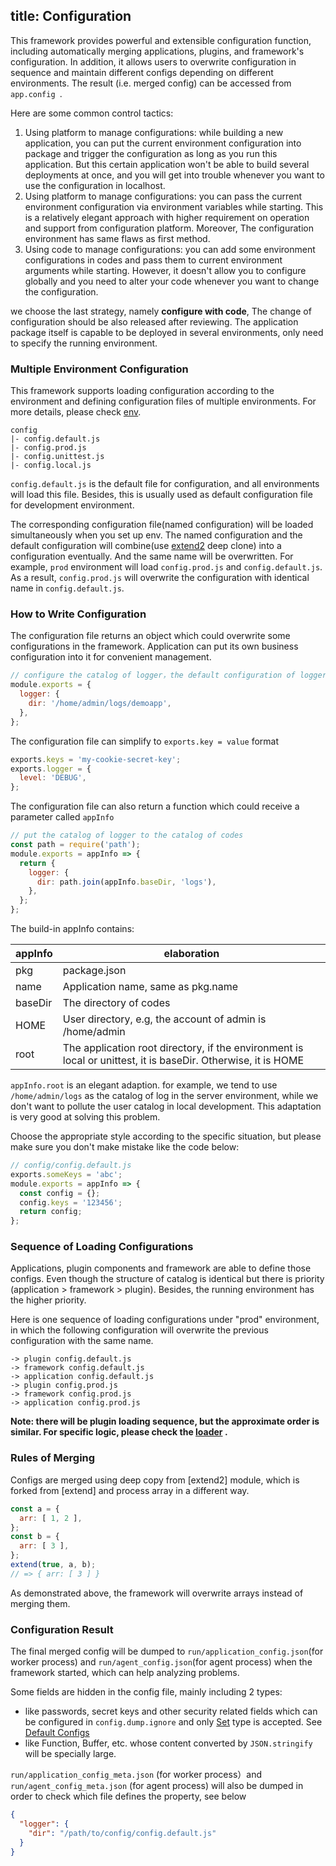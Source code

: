 title: Configuration
---
This framework provides powerful and extensible configuration function, including automatically merging applications, plugins, and framework's configuration. In addition, it allows users to overwrite configuration in sequence and maintain different configs depending on different environments. The result (i.e. merged config) can be accessed from `app.config `.

Here are some common control tactics:

1. Using platform to manage configurations: while building a new application, you can put the current environment configuration into package and trigger the configuration as long as you run this application. But this certain application won't be able to build several deployments at once, and you will get into trouble whenever you want to use the configuration in localhost.
2. Using platform to manage configurations: you can pass the current environment configuration via environment variables while starting. This is a relatively elegant approach with higher requirement on operation and support from configuration platform. Moreover, The configuration environment has same flaws as first method.
3. Using code to manage configurations: you can add some environment configurations in codes and pass them  to current environment arguments while starting. However, it doesn't allow you to configure globally and you need to alter your code whenever you want to change the configuration.

we choose the last strategy, namely **configure with code**, The change of configuration should be also released after reviewing. The application package itself is capable to be deployed in several environments, only need to specify the running environment.

### Multiple Environment Configuration

This framework supports loading configuration according to the environment and defining configuration files of multiple environments. For more details, please check [env](../basics/env.md).

```
config
|- config.default.js
|- config.prod.js
|- config.unittest.js
|- config.local.js
```
`config.default.js` is the default file for configuration, and all environments will load this file. Besides, this is usually used as default configuration file for development environment.

The corresponding configuration file(named configuration) will be loaded simultaneously when you set up env. The named configuration and the default configuration will combine(use [extend2](https://www.npmjs.com/package/extend2) deep clone) into a configuration eventually. And the same name will be overwritten. For example, `prod` environment will load `config.prod.js` and `config.default.js`. As a result, `config.prod.js` will overwrite the configuration with identical name in `config.default.js`.

### How to Write Configuration

The configuration file returns an object which could overwrite some configurations in the framework. Application can put its own business configuration into it for convenient management.

```js
// configure the catalog of logger，the default configuration of logger is provided by framework
module.exports = {
  logger: {
    dir: '/home/admin/logs/demoapp',
  },
};
```

The configuration file can simplify to `exports.key = value` format

```js
exports.keys = 'my-cookie-secret-key';
exports.logger = {
  level: 'DEBUG',
};
```

The configuration file can also return a function which could receive a parameter called `appInfo`

```js
// put the catalog of logger to the catalog of codes
const path = require('path');
module.exports = appInfo => {
  return {
    logger: {
      dir: path.join(appInfo.baseDir, 'logs'),
    },
  };
};
```
The build-in appInfo contains:

appInfo | elaboration
---      | ---
pkg      | package.json
name     | Application name, same as pkg.name
baseDir   | The directory of codes
HOME       | User directory, e.g, the account of admin is /home/admin
root       | The application root directory, if the environment is local or unittest, it is baseDir. Otherwise, it is HOME

`appInfo.root` is an elegant adaption. for example, we tend to use ``/home/admin/logs`` as the catalog of log in the server environment, while we don't want to pollute the user catalog in local development. This adaptation is very good at solving this problem.

Choose the appropriate style according to the specific situation, but please make sure you don't make mistake like the code below:

```js
// config/config.default.js
exports.someKeys = 'abc';
module.exports = appInfo => {
  const config = {};
  config.keys = '123456';
  return config;
};
```

### Sequence of Loading Configurations

Applications, plugin components and framework are able to define those configs. Even though the structure of catalog is identical but there is priority (application > framework > plugin). Besides, the running environment has the higher priority.

Here is one sequence of loading configurations under "prod" environment, in which the following configuration will overwrite the previous configuration with the same name.

	-> plugin config.default.js
	-> framework config.default.js
	-> application config.default.js
	-> plugin config.prod.js
	-> framework config.prod.js
	-> application config.prod.js

**Note: there will be plugin loading sequence, but the approximate order is similar. For specific logic, please check the [loader](../advanced/loader.md) .**

### Rules of Merging

Configs are merged using deep copy from [extend2] module, which is forked from [extend] and process array in a different way.

```js
const a = {
  arr: [ 1, 2 ],
};
const b = {
  arr: [ 3 ],
};
extend(true, a, b);
// => { arr: [ 3 ] }
```
As demonstrated above, the framework will overwrite arrays instead of merging them.

### Configuration Result

The final merged config will be dumped to `run/application_config.json`(for worker process) and `run/agent_config.json`(for agent process) when the framework started, which can help analyzing problems.

Some fields are hidden in the config file, mainly including 2 types:

- like passwords, secret keys and other security related fields which can be configured in `config.dump.ignore` and only [Set](https://developer.mozilla.org/en-US/docs/Web/JavaScript/Reference/Global_Objects/Set) type is accepted. See [Default Configs](https://github.com/eggjs/egg/blob/master/config/config.default.js)
- like Function, Buffer, etc. whose content converted by `JSON.stringify` will be specially large.

`run/application_config_meta.json` (for worker process）and `run/agent_config_meta.json` (for agent process) will also be dumped in order to check which file defines the property, see below

```json
{
  "logger": {
    "dir": "/path/to/config/config.default.js"
  }
}
```
